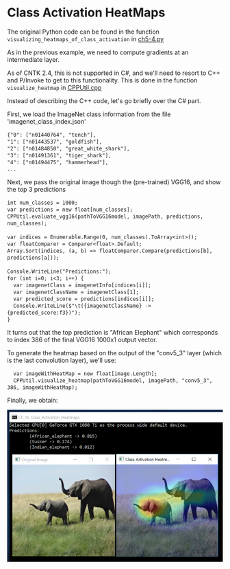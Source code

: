 # Class Activation HeatMaps

The original Python code can be found in the function `visualizing_heatmaps_of_class_activation` in  [ch5-4.py](../../Python/ch5-4.py)

As in the previous example, we need to compute gradients at an intermediate layer. 

As of CNTK 2.4, this is not supported in C#, and we'll need to resort to C++ and P/Invoke to get to this functionality. 
This is done in the function `visualize_heatmap` in [CPPUtil.cpp](../CPPUtil/CPPUtil.cpp)

Instead of describing the C++ code, let's go briefly over the C# part.

First, we load the ImageNet class information from the file 'imagenet_class_index.json'
```
{"0": ["n01440764", "tench"], 
"1": ["n01443537", "goldfish"], 
"2": ["n01484850", "great_white_shark"], 
"3": ["n01491361", "tiger_shark"], 
"4": ["n01494475", "hammerhead"],
... 
``` 

Next, we pass the original image though the (pre-trained) VGG16, 
and show the top 3 predictions 

```
int num_classes = 1000;
var predictions = new float[num_classes];
CPPUtil.evaluate_vgg16(pathToVGG16model, imagePath, predictions, num_classes);

var indices = Enumerable.Range(0, num_classes).ToArray<int>();
var floatComparer = Comparer<float>.Default;
Array.Sort(indices, (a, b) => floatComparer.Compare(predictions[b], predictions[a]));

Console.WriteLine("Predictions:");
for (int i=0; i<3; i++) {
  var imagenetClass = imagenetInfo[indices[i]];
  var imagenetClassName = imagenetClass[1];
  var predicted_score = predictions[indices[i]];
  Console.WriteLine($"\t({imagenetClassName} -> {predicted_score:f3})");
}
```

It turns out that the top prediction is "African Elephant" which corresponds to index 386 of the final VGG16 1000x1 output vector.   

To generate the heatmap based on the output of the "conv5_3" layer (which is the last convolution layer), we'll use: 

```
  var imageWithHeatMap = new float[image.Length];
  CPPUtil.visualize_heatmap(pathToVGG16model, imagePath, "conv5_3", 386, imageWithHeatMap);
```

Finally, we obtain: 

![screenshot](activations.png)